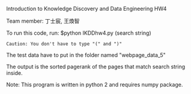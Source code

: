Introduction to Knowledge Discovery and Data Engineering HW4

Team member: 丁士宸, 王煥智

To run this code, run: $python IKDDhw4.py (search string)

    Caution: You don't have to type "(" and ")" 

The test data have to put in the folder named "webpage_data_5"

The output is the sorted pagerank of the pages that match search string inside.

Note: This program is written in python 2 and requires numpy package.
